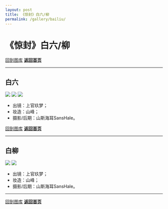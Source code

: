 ```yaml
---
layout: post
title: 《惊封》白六/柳
permalink: /gallery/bailiu/
---
```


<haed>
    <link rel="stylesheet" href="../../css/gallery.css">
</haed>

# 《惊封》白六/柳

[回到图库](../)
[**返回首页**](https://www.jumern.com/)

---

## 白六

<div class="horizontal">
    <img src="https://image.hokubu.cn/i/2024/11/18/673ad8559098e.jpg">
    <img src="https://image.hokubu.cn/i/2024/11/18/673ad855882aa.jpg">
    <img src="https://image.hokubu.cn/i/2024/11/18/673ad855829f8.jpg">
</div>

- 出镜：上官玖梦；
- 妆造：山峰；
- 摄影/后期：山斯海耳SansHale。

[回到图库](../)
[**返回首页**](https://www.jumern.com/)

---

## 白柳

<div class="horizontal">
    <img src="https://image.hokubu.cn/i/2024/11/18/673ad85674b92.jpg">
    <img src="https://image.hokubu.cn/i/2024/11/18/673ad856ca64f.jpg">
</div>

- 出镜：上官玖梦；
- 妆造：山峰；
- 摄影/后期：山斯海耳SansHale。

---

[回到图库](../)
[**返回首页**](https://www.jumern.com/)